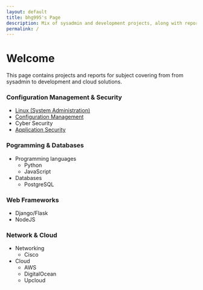 ```yaml
---
layout: default
title: bhg995's Page
description: Mix of sysadmin and development projects, along with reports
permalink: /
---
```


# Welcome

This page contains projects and reports for subject  covering from from sysadmin to development and cloud solutions.

### Configuration Management & Security

- [Linux (System Administration)](/linux/)
- [Configuration Management](/confman/)
- Cyber Security
- [Application Security](/appsec/)

### Pogramming & Databases

- Programming languages
  - Python
  - JavaScript
- Databases
  - PostgreSQL

### Web Frameworks

- Django/Flask
- NodeJS

### Network & Cloud

- Networking
  - Cisco
- Cloud
  - AWS
  - DigitalOcean
  - Upcloud
